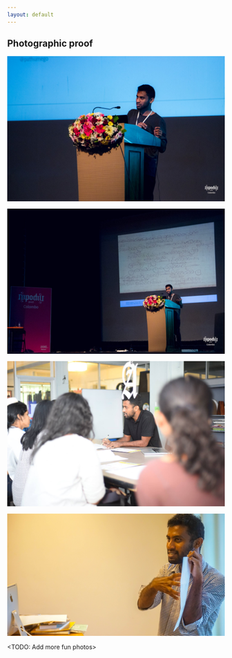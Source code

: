 ```yaml
---
layout: default
---
```


## Photographic proof


![typoday](images/pathum_serious_typoday_01.jpg)  

![typoday](images/pathum_serious_typoday_02.jpg)  

![AOD workshop](images/pathum_seriously_workshop_01.jpg)  

![Smart media workshop](images/pathum_seriously_workshop_02.jpg)  

<TODO: Add more fun photos>